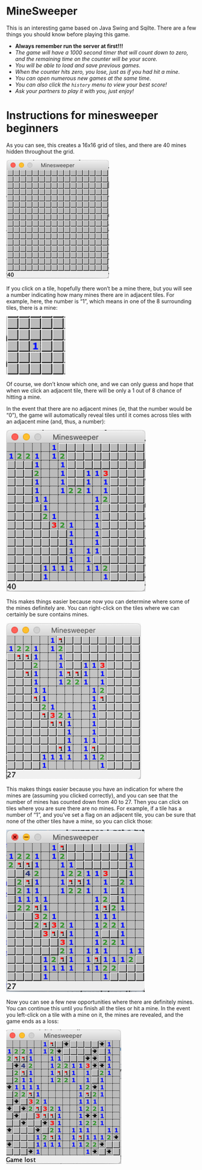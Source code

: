 # MineSweeper

This is an interesting game based on Java Swing and Sqilte. There are a few things you should know before playing this game.

* **Always remember run the server at first!!!**
* *The game will have a 1000 second timer that will count down to zero, and the remaining time on the counter will be your score.*
* *You will be able to load and save previous games*.
* *When the counter hits zero, you lose, just as if you had hit a mine*.
* *You can open numerous new games at the same time*.
* *You can also click the `history` menu to view your best score!*
* *Ask your partners to play it with you, just enjoy!*



# Instructions for minesweeper beginners

As you can see, this creates a 16x16 grid of tiles, and there are 40 mines hidden throughout the grid.

![img1.png](README.assets/img1.png)

If you click on a tile, hopefully there won’t be a mine there, but you will see a number indicating how many mines there are in adjacent tiles. For example, here, the number is “1”, which means in one of the 8 surrounding tiles, there is a mine:

![img2](README.assets/img2.png)

Of course, we don’t know which one, and we can only guess and hope that when we click an adjacent tile, there will be only a 1 out of 8 chance of hitting a mine.

In the event that there are no adjacent mines (ie, that the number would be “0”), the game will automatically reveal tiles until it comes across tiles with an adjacent mine (and, thus, a number):

![img 3](README.assets/img3.png)

This makes things easier because now you can determine where some of the mines definitely are. You can right-click on the tiles where we can certainly be sure contains mines. 

![img 4](README.assets/img4.png)

This makes things easier because you have an indication for where the mines are (assuming you clicked correctly), and you can see that the number of mines has counted down from 40 to 27. Then you can click on tiles where you are sure there are no mines. For example, if a tile has a number of “1”, and you’ve set a flag on an adjacent tile, you can be sure that none of the other tiles have a mine, so you can click those:

![img 5](README.assets/img5.png)

Now you can see a few new opportunities where there are definitely mines. You can continue this until you finish all the tiles or hit a mine. In the event you left-click on a tile with a mine on it, the mines are revealed, and the game ends as a loss:

![img 6](README.assets/img6.png)

